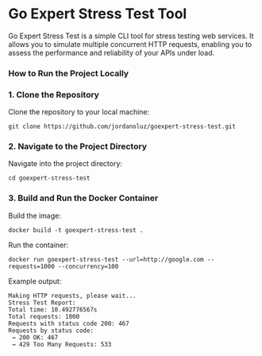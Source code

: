 # Go Expert Stress Test Tool

Go Expert Stress Test is a simple CLI tool for stress testing web services.
It allows you to simulate multiple concurrent HTTP requests, enabling you to assess the performance and reliability of your APIs under load.

### How to Run the Project Locally

### 1. Clone the Repository

Clone the repository to your local machine:

```
git clone https://github.com/jordanoluz/goexpert-stress-test.git
```

### 2. Navigate to the Project Directory

Navigate into the project directory:

```
cd goexpert-stress-test
```

### 3. Build and Run the Docker Container

Build the image:

```
docker build -t goexpert-stress-test .
```

Run the container:

```
docker run goexpert-stress-test --url=http://google.com --requests=1000 --concurrency=100
```

Example output:

```
Making HTTP requests, please wait...
Stress Test Report:
Total time: 10.492776567s
Total requests: 1000
Requests with status code 200: 467
Requests by status code:
 → 200 OK: 467
 → 429 Too Many Requests: 533
```
